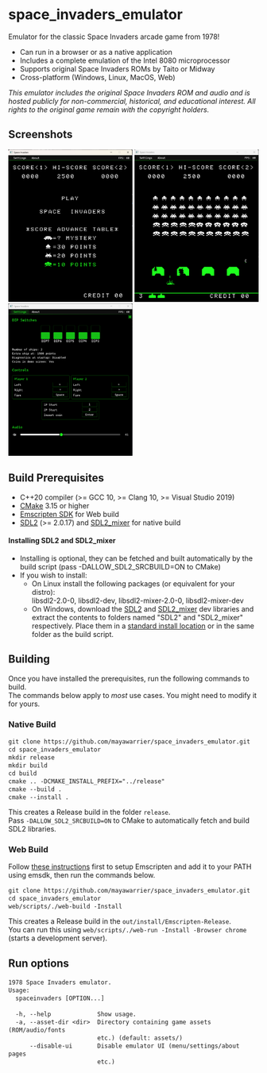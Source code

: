 # space_invaders_emulator

Emulator for the classic Space Invaders arcade game from 1978!  
- Can run in a browser or as a native application
- Includes a complete emulation of the Intel 8080 microprocessor
- Supports original Space Invaders ROMs by Taito or Midway
- Cross-platform (Windows, Linux, MacOS, Web)

*This emulator includes the original Space Invaders ROM and audio and is hosted publicly for non-commercial, 
historical, and educational interest. All rights to the original game remain with the copyright holders.*

## Screenshots
<img src=".github/game2.png" width="250" >
<img src=".github/game.png" width="250" >
<img src=".github/settings.png" width="250" >


## Build Prerequisites
- C++20 compiler (>= GCC 10, >= Clang 10, >= Visual Studio 2019)
- [CMake](https://cmake.org/) 3.15 or higher
- [Emscripten SDK](https://github.com/emscripten-core/emsdk) for Web build
- [SDL2](https://github.com/libsdl-org/SDL) (>= 2.0.17) and 
  [SDL2_mixer](https://github.com/libsdl-org/SDL_mixer) for native build

#### Installing SDL2 and SDL2_mixer
- Installing is optional, they can be fetched and built automatically by the build script
  (pass -DALLOW_SDL2_SRCBUILD=ON to CMake)
- If you wish to install:
   - On Linux install the following packages (or equivalent for your distro):   
	 libsdl2-2.0-0, libsdl2-dev, libsdl2-mixer-2.0-0, libsdl2-mixer-dev 
   - On Windows, download the [SDL2](https://github.com/libsdl-org/SDL/releases/download/release-2.30.3/SDL2-devel-2.30.3-VC.zip) 
	 and [SDL2_mixer](https://github.com/libsdl-org/SDL_mixer/releases/download/release-2.8.0/SDL2_mixer-devel-2.8.0-VC.zip) dev libraries and extract
   the contents to folders named "SDL2" and "SDL2_mixer" respectively. Place them in a [standard install location](https://cmake.org/cmake/help/latest/variable/CMAKE_SYSTEM_PREFIX_PATH.html#variable:CMAKE_SYSTEM_PREFIX_PATH) or in the same folder as the build script.

## Building
Once you have installed the prerequisites, run the following commands to build.  
The commands below apply to *most* use cases. You might need to modify it for yours.

### Native Build
```
git clone https://github.com/mayawarrier/space_invaders_emulator.git
cd space_invaders_emulator
mkdir release
mkdir build
cd build
cmake .. -DCMAKE_INSTALL_PREFIX="../release"
cmake --build .
cmake --install .
```
This creates a Release build in the folder `release`.  
Pass `-DALLOW_SDL2_SRCBUILD=ON` to CMake to automatically fetch and build SDL2 libraries.

### Web Build
Follow [these instructions](https://emscripten.org/docs/getting_started/downloads.html) first to setup Emscripten and add it to your PATH using emsdk,
then run the commands below.
```
git clone https://github.com/mayawarrier/space_invaders_emulator.git
cd space_invaders_emulator
web/scripts/./web-build -Install
```
This creates a Release build in the `out/install/Emscripten-Release`.    
You can run this using `web/scripts/./web-run -Install -Browser chrome` (starts a development server).

## Run options
```
1978 Space Invaders emulator.
Usage:
  spaceinvaders [OPTION...]

  -h, --help             Show usage.
  -a, --asset-dir <dir>  Directory containing game assets (ROM/audio/fonts
                         etc.) (default: assets/)
      --disable-ui       Disable emulator UI (menu/settings/about pages
                         etc.)

```
